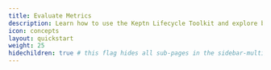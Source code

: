 ```yaml
---
title: Evaluate Metrics
description: Learn how to use the Keptn Lifecycle Toolkit and explore basic features.
icon: concepts
layout: quickstart
weight: 25
hidechildren: true # this flag hides all sub-pages in the sidebar-multicard.html
---
```

